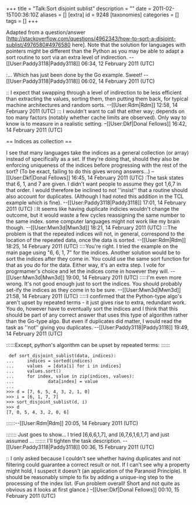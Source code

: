 +++
title = "Talk:Sort disjoint sublist"
description = ""
date = 2011-02-15T00:36:10Z
aliases = []
[extra]
id = 9248
[taxonomies]
categories = []
tags = []
+++

Adapted from a question/answer [http://stackoverflow.com/questions/4962343/how-to-sort-a-disjoint-sublist/4976580#4976580 here]. Note that the solution for languages with pointers might be different than the Python as you may be able to adapt a sort routine to sort via an extra level of indirection. --[[User:Paddy3118|Paddy3118]] 06:34, 12 February 2011 (UTC)

:... Which has just been done by the Go example. Sweet! --[[User:Paddy3118|Paddy3118]] 06:02, 14 February 2011 (UTC)

:: I expect that swapping through a level of indirection to be less efficient than extracting the values, sorting them, then putting them back, for typical machine architectures and random sorts.  --[[User:Rdm|Rdm]] 12:58, 14 February 2011 (UTC)
::: I wouldn't want to call that either way; depends on too many factors (notably whether cache limits are observed). Only way to know is to measure in a realistic setting. –[[User:Dkf|Donal Fellows]] 16:42, 14 February 2011 (UTC)

== Indices as collection ==

I see that many languages take the indices as a general collection (or array) instead of specifically as a set. If they're doing that, should they also be enforcing uniqueness of the indices before progressing with the rest of the sort? (To be exact, failing to do this gives wrong answers…) –[[User:Dkf|Donal Fellows]] 16:45, 14 February 2011 (UTC)
:The task states that 6, 1, and 7 are given. I didn't want people to assume they got 1,6,7 in that order. I would therefore be inclined to not ''insist'' that a routine should also account for duplicates. (Although I had noted this addition in the TCL example which is fine). --[[User:Paddy3118|Paddy3118]] 17:01, 14 February 2011 (UTC)
::It seems like having duplicate indicies wouldn't change the outcome, but it would waste a few cycles reassigning the same number to the same index. some computer languages might not work like my brain though. --[[User:Mwn3d|Mwn3d]] 18:21, 14 February 2011 (UTC)
:::The problem is that the repeated indices will not, in general, correspond to the location of the repeated data, once the data is sorted.  --[[User:Rdm|Rdm]] 18:25, 14 February 2011 (UTC)
::::You're right. I tried the example on the main page using "6, 6, 1, 7" for the indices. Another solution would be to sort the indices after they come in. You could use the same sort function for that as you do for the data. Either way, it's an extra step. I vote for progrmamer's choice and let the indices come in however they will. --[[User:Mwn3d|Mwn3d]] 19:00, 14 February 2011 (UTC)
:::::I'm even more wrong. It's not good enough just to sort the indices. You should probably set-ify the indices as they come in to be sure. --[[User:Mwn3d|Mwn3d]] 21:58, 14 February 2011 (UTC)
:::::I confirmed that the Python-type algo's aren't upset by repeated terms - it just gives rise to extra, redundant work. You do, however have to eventually sort the indices and I think that this should be part of any correct answer that uses this type of algorithm rather than the Go-type algo. But even if duplicates did matter, I would read the task as ''not'' giving you duplicates. --[[User:Paddy3118|Paddy3118]] 19:49, 14 February 2011 (UTC)

::::::Except, python's algorithm can be upset by repeated terms:
::::::
```python>>>
 def sort_disjoint_sublist(data, indices):
...     indices = sorted(indices)
...     values  = [data[i] for i in indices]
...     values.sort()
...     for index, value in zip(indices, values):
...             data[index] = value
...
>>> d = [7, 6, 5, 4, 3, 2, 1, 0]
>>> i = [6, 1, 7, 7]
>>> sort_disjoint_sublist(d, i)
>>> d
[7, 0, 5, 4, 3, 2, 0, 6]
```

::::::--[[User:Rdm|Rdm]] 20:05, 14 February 2011 (UTC)

::::::: Just goes to show... I tried [6,6,6,1,7], and [6,7,6,1,6,1,7] and just assumed ...
::::::: I'll tighten the task description. --[[User:Paddy3118|Paddy3118]] 00:36, 15 February 2011 (UTC)

:: I only asked because I couldn't see whether having duplicates and not filtering could guarantee a correct result or not. If I can't see why a property might hold, I suspect it doesn't (an application of the Paranoid Principle). It should be reasonably simple to fix by adding a unique-ing step to the processing of the index list. (Fun problem overall! Short and not quite as obvious as it looks at first glance.) –[[User:Dkf|Donal Fellows]] 00:10, 15 February 2011 (UTC)
